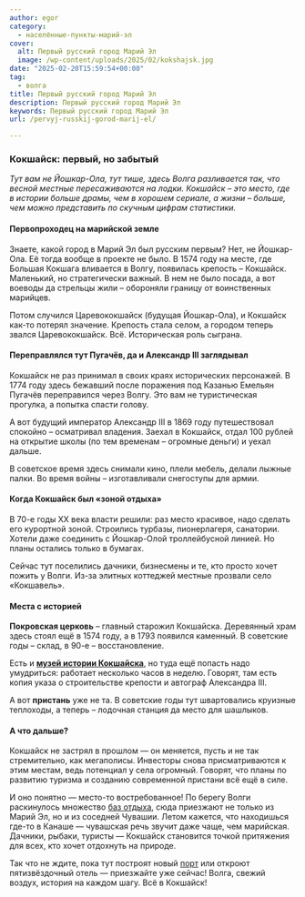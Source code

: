 ```yaml
---
author: egor
category:
  - населённые-пункты-марий-эл
cover:
  alt: Первый русский город Марий Эл
  image: /wp-content/uploads/2025/02/kokshajsk.jpg
date: "2025-02-20T15:59:54+00:00"
tag:
  - волга
title: Первый русский город Марий Эл
description: Первый русский город Марий Эл
keywords: Первый русский город Марий Эл
url: /pervyj-russkij-gorod-marij-el/

---
```

### Кокшайск: первый, но забытый

 _Тут вам не Йошкар-Ола, тут тише, здесь Волга разливается так, что весной местные пересаживаются на лодки. Кокшайск – это место, где в истории больше драмы, чем в хорошем сериале, а жизни – больше, чем можно представить по скучным цифрам статистики._

#### Первопроходец на марийской земле

Знаете, какой город в Марий Эл был русским первым? Нет, не Йошкар-Ола. Её тогда вообще в проекте не было. В 1574 году на месте, где Большая Кокшага вливается в Волгу, появилась крепость – Кокшайск. Маленький, но стратегически важный. В нем не было посада, а вот воеводы да стрельцы жили – обороняли границу от воинственных марийцев.

Потом случился Царевококшайск (будущая Йошкар-Ола), и Кокшайск как-то потерял значение. Крепость стала селом, а городом теперь звался Царевококшайск. Всё. Историческая роль сыграна.

#### Переправлялся тут Пугачёв, да и Александр III заглядывал

Кокшайск не раз принимал в своих краях исторических персонажей. В 1774 году здесь бежавший после поражения под Казанью Емельян Пугачёв переправился через Волгу. Это вам не туристическая прогулка, а попытка спасти голову.

А вот будущий император Александр III в 1869 году путешествовал спокойно – осматривал владения. Заехал в Кокшайск, отдал 100 рублей на открытие школы (по тем временам – огромные деньги) и уехал дальше.

В советское время здесь снимали кино, плели мебель, делали лыжные палки. Во время войны – изготавливали снегоступы для армии.

#### Когда Кокшайск был «зоной отдыха»

В 70-е годы XX века власти решили: раз место красивое, надо сделать его курортной зоной. Строились турбазы, пионерлагеря, санатории. Хотели даже соединить с Йошкар-Олой троллейбусной линией. Но планы остались только в бумагах.

Сейчас тут поселились дачники, бизнесмены и те, кто просто хочет пожить у Волги. Из-за элитных коттеджей местные прозвали село «Кокшавель».

#### Места с историей

 **Покровская церковь** – главный старожил Кокшайска. Деревянный храм здесь стоял ещё в 1574 году, а в 1793 появился каменный. В советские годы – склад, в 90-е – восстановление.

Есть и [**музей истории Кокшайска**](/muzej-istorii-kokshajska/), но туда ещё попасть надо умудриться: работает несколько часов в неделю. Говорят, там есть копия указа о строительстве крепости и автограф Александра III.

А вот **пристань** уже не та. В советские годы тут швартовались круизные теплоходы, а теперь – лодочная станция да место для шашлыков.

#### А что дальше?

Кокшайск не застрял в прошлом — он меняется, пусть и не так стремительно, как мегаполисы. Инвесторы снова присматриваются к этим местам, ведь потенциал у села огромный. Говорят, что планы по развитию туризма и созданию современной пристани всё ещё в силе.

И оно понятно — место-то востребованное! По берегу Волги раскинулось множество [баз отдыха](/yantar/), сюда приезжают не только из Марий Эл, но и из соседней Чувашии. Летом кажется, что находишься где-то в Канаше — чувашская речь звучит даже чаще, чем марийская. Дачники, рыбаки, туристы — Кокшайск становится точкой притяжения для всех, кто хочет отдохнуть на природе.

Так что не ждите, пока тут построят новый [порт](/port-kozmodemyansk/) или откроют пятизвёздочный отель — приезжайте уже сейчас! Волга, свежий воздух, история на каждом шагу. Всё в Кокшайск!
